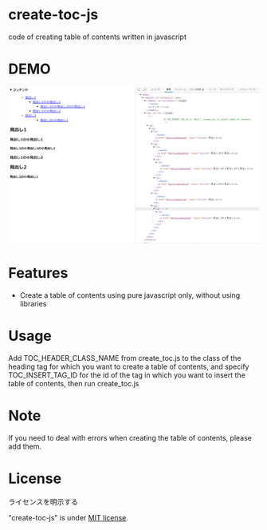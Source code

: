 # create-toc-js

code of creating table of contents written in javascript
 
# DEMO
 
![Image](sample/smaple_image.png)
 
# Features
 
- Create a table of contents using pure javascript only, without using libraries
 
# Usage
 
Add TOC_HEADER_CLASS_NAME from create_toc.js to the class of the heading tag for which you want to create a table of contents, and specify TOC_INSERT_TAG_ID for the id of the tag in which you want to insert the table of contents, then run create_toc.js
 
# Note
 
If you need to deal with errors when creating the table of contents, please add them.
 
# License
ライセンスを明示する
 
"create-toc-js" is under [MIT license](https://en.wikipedia.org/wiki/MIT_License).
 